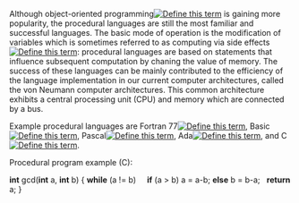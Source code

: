 Although object-oriented programming[![Define this term](https://www.cs.fsu.edu/~engelen/courses/COP402003/define.gif)](https://www.cs.fsu.edu/~engelen/courses/COP402003/board.html#oop) is gaining more popularity, the procedural languages are still the most familiar and successful languages. The basic mode of operation is the modification of variables which is sometimes referred to as computing via side effects[![Define this term](https://www.cs.fsu.edu/~engelen/courses/COP402003/define.gif)](https://www.cs.fsu.edu/~engelen/courses/COP402003/board.html#sideeffect): procedural languages are based on statements that influence subsequent computation by chaning the value of memory. The success of these languages can be mainly contributed to the efficiency of the language implementation in our current computer architectures, called the von Neumann computer architectures. This common architecture exhibits a central processing unit (CPU) and memory which are connected by a bus.

Example procedural languages are Fortran 77[![Define this term](https://www.cs.fsu.edu/~engelen/courses/COP402003/define.gif)](https://www.cs.fsu.edu/~engelen/courses/COP402003/board.html#fortran77), Basic[![Define this term](https://www.cs.fsu.edu/~engelen/courses/COP402003/define.gif)](https://www.cs.fsu.edu/~engelen/courses/COP402003/board.html#basic), Pascal[![Define this term](https://www.cs.fsu.edu/~engelen/courses/COP402003/define.gif)](https://www.cs.fsu.edu/~engelen/courses/COP402003/board.html#pascal), Ada[![Define this term](https://www.cs.fsu.edu/~engelen/courses/COP402003/define.gif)](https://www.cs.fsu.edu/~engelen/courses/COP402003/board.html#ada), and C[![Define this term](https://www.cs.fsu.edu/~engelen/courses/COP402003/define.gif)](https://www.cs.fsu.edu/~engelen/courses/COP402003/board.html#c).

Procedural program example (C):

**int** gcd(**int** a, **int** b)
{ **while** (a != b)
    **if** (a > b) a = a-b; **else** b = b-a;
  **return** a;
}